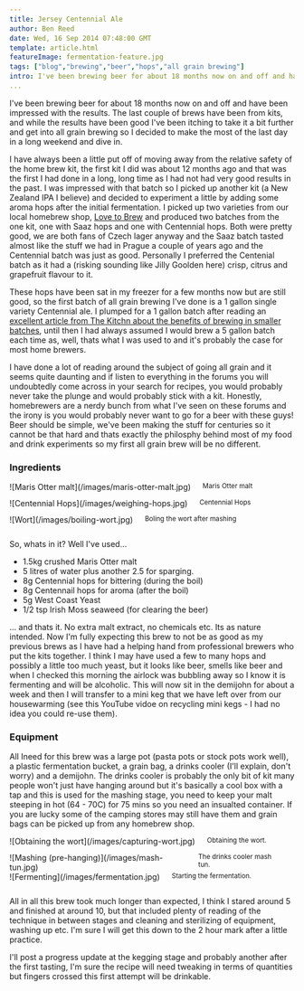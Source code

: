 ```yaml
---
title: Jersey Centennial Ale
author: Ben Reed
date: Wed, 16 Sep 2014 07:48:00 GMT
template: article.html
featureImage: fermentation-feature.jpg
tags: ["blog","brewing","beer","hops","all grain brewing"]
intro: I've been brewing beer for about 18 months now on and off and have been impressed with the results. The last couple of brews have been from kits, and while the results have been good I've been itching to take it a bit further and get into all grain brewing.
... 
```


I've been brewing beer for about 18 months now on and off and have been impressed with the results. The last couple of brews have been from kits, and while the results have been good I've been itching to take it a bit further and get into all grain brewing so I decided to make the most of the last day in a long weekend and dive in.

I have always been a little put off of moving away from the relative safety of the home brew kit, the first kit I did was about 12 months ago and that was the first I had done in a long, long time as I had not had very good results in the past. I was impressed with that batch so I picked up another kit (a New Zealand IPA I believe) and decided to experiment a little by adding some aroma hops after the initial fermentation. I picked up two varieties from our local homebrew shop, [Love to Brew](http://www.lovetobrew.co.uk) and produced two batches from the one kit, one with Saaz hops and one with Centennial hops. Both were pretty good, we are both fans of Czech lager anyway and the Saaz batch tasted almost like the stuff we had in Prague a couple of years ago and the Centennial batch was just as good. Personally I preferred the Centenial batch as it had a (risking sounding like Jilly Goolden here) crisp, citrus and grapefruit flavour to it. 

These hops have been sat in my freezer for a few months now but are still good, so the first batch of all grain brewing I've done is a 1 gallon single variety Centennial ale. I plumped for a 1 gallon batch after reading an [excellent article from The Kitchn about the benefits of brewing in smaller batches](http://www.thekitchn.com/5-reasons-why-i-became-a-1gallon-brewer-beer-sessions-189903), until then I had always assumed I would brew a 5 gallon batch each time as, well, thats what I was used to and it's probably the case for most home brewers.

I have done a lot of reading around the subject of going all grain and it seems quite daunting and if listen to everything in the forums you will undoubtedly come across in your search for recipes, you would probably never take the plunge and would probably stick with a kit. Honestly, homebrewers are a nerdy bunch from what I've seen on these forums and the irony is you would probably never want to go for a beer with these guys! Beer should be simple, we've been making the stuff for centuries so it cannot be that hard and thats exactly the philosphy behind most of my food and drink experiments so my first all grain brew will be no different. 

### Ingredients

<div class="row">
	<div class="medium-4 columns">
		![Maris Otter malt](/images/maris-otter-malt.jpg)
		<small>Maris Otter malt</small>
		<hr />
	</div>
	<div class="medium-4 columns">
		![Centennial Hops](/images/weighing-hops.jpg)
		<small>Centennial Hops</small>
		<hr />
	</div>
	<div class="medium-4 columns">
		![Wort](/images/boiling-wort.jpg)
		<small>Boling the wort after mashing</small>
		<hr />
	</div>

</div>

So, whats in it? Well I've used...

* 1.5kg crushed Maris Otter malt
* 5 litres of water plus another 2.5 for sparging.
* 8g Centennial hops for bittering (during the boil)
* 8g Centennail hops for aroma (after the boil)
* 5g West Coast Yeast
* 1/2 tsp Irish Moss seaweed (for clearing the beer)

... and thats it. No extra malt extract, no chemicals etc. Its as nature intended. Now I'm fully expecting this brew to not be as good as my previous brews as I have had a helping hand from professional brewers who put the kits together. I think I may have used a few to many hops and possibly a little too much yeast, but it looks like beer, smells like beer and when I checked this morning the airlock was bubbling away so I know it is fermenting and will be alcoholic. This will now sit in the demijohn for about a week and then I will transfer to a mini keg that we have left over from our housewarming (see this YouTube vidoe on recycling mini kegs - I had no idea you could re-use them). 

### Equipment
All Ineed for this brew was a large pot (pasta pots or stock pots work well), a plastic fermentation bucket, a grain bag, a drinks cooler (I'll explain, don't worry) and a demijohn. The drinks cooler is probably the only bit of kit many people won't just have hanging around but it's basically a cool box with a tap and this is used for the mashing stage, you need to keep your malt steeping in hot (64 - 70C) for 75 mins so you need an insualted container. If you are lucky some of the camping stores may still have them and grain bags can be picked up from any homebrew shop.

<div class="row">
	<div class="medium-4 columns">
		![Obtaining the wort](/images/capturing-wort.jpg)
		<small>Obtaining the wort.</small>
		<hr />
	</div>
	<div class="medium-4 columns">
		![Mashing (pre-hanging)](/images/mash-tun.jpg)
		<small>The drinks cooler mash tun.</small>
		<hr />
	</div>
	<div class="medium-4 columns">
		![Fermenting](/images/fermentation.jpg)
		<small>Starting the fermentation.</small>
		<hr />
	</div>
</div>

All in all this brew took much longer than expected, I think I stared around 5 and finished at around 10, but that included plenty of reading of the technique in between stages and cleaning and sterilizing of equipment, washing up etc. I'm sure I will get this down to the 2 hour mark after a little practice. 

I'll post a progress update at the kegging stage and probably another after the first tasting, I'm sure the recipe will need tweaking in terms of quantities but fingers crossed this first attempt will be drinkable.

